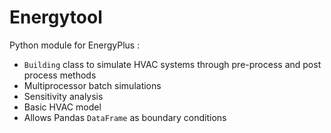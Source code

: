 # Energytool

Python module for EnergyPlus :
- <code>Building</code> class to simulate HVAC systems through pre-process and post process methods
- Multiprocessor batch simulations
- Sensitivity analysis
- Basic HVAC model
- Allows Pandas <code>DataFrame</code> as boundary conditions 